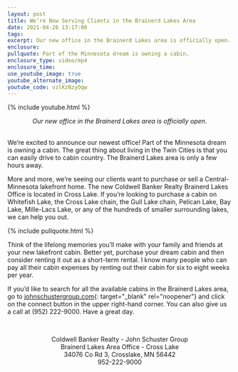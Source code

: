 ```yaml
---
layout: post
title: We’re Now Serving Clients in the Brainerd Lakes Area
date: 2021-04-26 13:17:00
tags:
excerpt: Our new office in the Brainerd Lakes area is officially open.
enclosure:
pullquote: Part of the Minnesota dream is owning a cabin.
enclosure_type: video/mp4
enclosure_time:
use_youtube_image: true
youtube_alternate_image:
youtube_code: vzlKzNzyOqw
---
```

{% include youtube.html %}

<center><em>Our new office in the Brainerd Lakes area is officially open.</em></center>

<center>&nbsp;</center>

We’re excited to announce our newest office\! Part of the Minnesota dream is owning a cabin. The great thing about living in the Twin Cities is that you can easily drive to cabin country. The Brainerd Lakes area is only a few hours away.

More and more, we’re seeing our clients want to purchase or sell a Central-Minnesota lakefront home. The new Coldwell Banker Realty Brainerd Lakes Office is located in Cross Lake. If you’re looking to purchase a cabin on Whitefish Lake, the Cross Lake chain, the Gull Lake chain, Pelican Lake, Bay Lake, Mille-Lacs Lake, or any of the hundreds of smaller surrounding lakes, we can help you out.

{% include pullquote.html %}

Think of the lifelong memories you’ll make with your family and friends at your new lakefront cabin. Better yet, purchase your dream cabin and then consider renting it out as a short-term rental. I know many people who can pay all their cabin expenses by renting out their cabin for six to eight weeks per year.

If you’d like to search for all the available cabins in the Brainerd Lakes area, go to [johnschustergroup.com](johnschustergroup.com){: target="_blank" rel="noopener"} and click on the connect button in the upper right-hand corner. You can also give us a call at (952) 222-9000. Have a great day.

&nbsp;

<center>Coldwell Banker Realty - John Schuster Group</center>

<center>Brainerd Lakes Area Office - Cross Lake</center>

<center>34076 Co Rd 3, Crosslake, MN 56442</center>

<center>952-222-9000</center>
